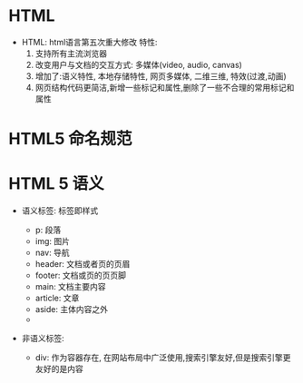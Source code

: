 # HTML
* HTML: html语言第五次重大修改
特性:
    1. 支持所有主流浏览器
    2. 改变用户与文档的交互方式: 多媒体(video, audio, canvas)
    3. 增加了:语义特性, 本地存储特性, 网页多媒体, 二维三维, 特效(过渡,动画)
    4. 网页结构代码更简洁,新增一些标记和属性,删除了一些不合理的常用标记和属性
    


# HTML5 命名规范




# HTML 5 语义
* 语义标签: 标签即样式
    * p:    段落
    * img:  图片
    * nav:  导航
    * header:   文档或者页的页眉
    * footer:   文档或页的页页脚
    * main:     文档主要内容
    * article:  文章
    * aside:    主体内容之外
    * 
      
* 非语义标签:
    * div: 作为容器存在, 在网站布局中广泛使用,搜索引擎友好,但是搜索引擎更友好的是内容




